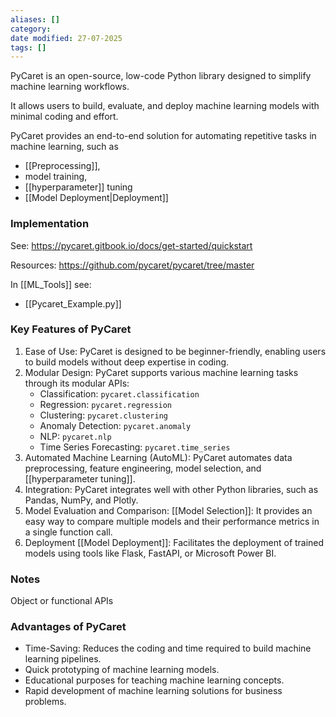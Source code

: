 ```yaml
---
aliases: []
category:
date modified: 27-07-2025
tags: []
---
```

PyCaret is an open-source, low-code Python library designed to simplify machine learning workflows. 

It allows users to build, evaluate, and deploy machine learning models with minimal coding and effort. 

PyCaret provides an end-to-end solution for automating repetitive tasks in machine learning, such as 
- [[Preprocessing]],
- model training,
- [[hyperparameter]] tuning
- [[Model Deployment|Deployment]]

### Implementation

See: https://pycaret.gitbook.io/docs/get-started/quickstart

Resources: https://github.com/pycaret/pycaret/tree/master

In [[ML_Tools]] see: 
- [[Pycaret_Example.py]]
### Key Features of PyCaret

1. Ease of Use: PyCaret is designed to be beginner-friendly, enabling users to build models without deep expertise in coding.
2. Modular Design: PyCaret supports various machine learning tasks through its modular APIs:
    - Classification: `pycaret.classification`
    - Regression: `pycaret.regression`
    - Clustering: `pycaret.clustering`
    - Anomaly Detection: `pycaret.anomaly`
    - NLP: `pycaret.nlp`
    - Time Series Forecasting: `pycaret.time_series`
3. Automated Machine Learning (AutoML): PyCaret automates data preprocessing, feature engineering, model selection, and [[hyperparameter tuning]].
4. Integration: PyCaret integrates well with other Python libraries, such as Pandas, NumPy, and Plotly.
5. Model Evaluation and Comparison: [[Model Selection]]: It provides an easy way to compare multiple models and their performance metrics in a single function call.
6. Deployment [[Model Deployment]]: Facilitates the deployment of trained models using tools like Flask, FastAPI, or Microsoft Power BI.

### Notes

Object or functional APIs



### Advantages of PyCaret

- Time-Saving: Reduces the coding and time required to build machine learning pipelines.
- Quick prototyping of machine learning models.
- Educational purposes for teaching machine learning concepts.
- Rapid development of machine learning solutions for business problems.